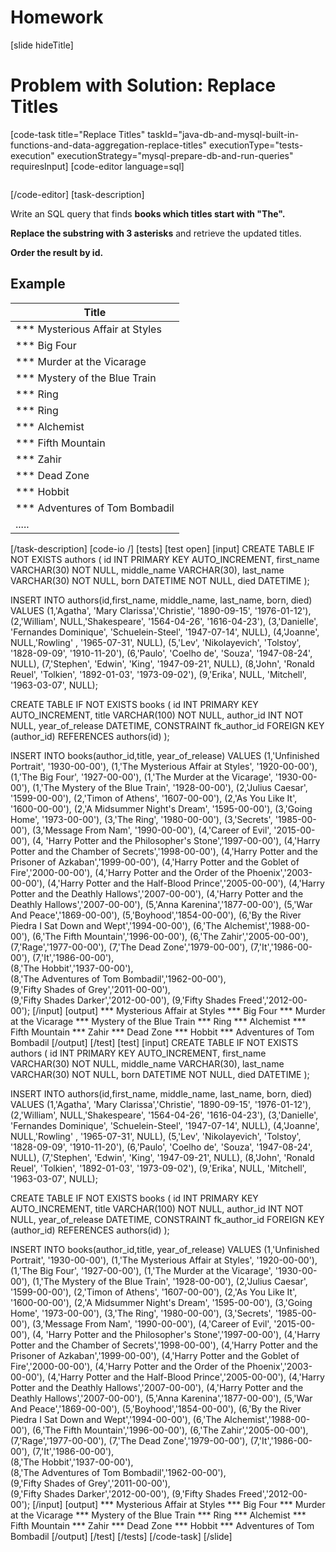 # Homework

[slide hideTitle]

# Problem with Solution: Replace Titles
[code-task title="Replace Titles" taskId="java-db-and-mysql-built-in-functions-and-data-aggregation-replace-titles" executionType="tests-execution" executionStrategy="mysql-prepare-db-and-run-queries" requiresInput]
[code-editor language=sql]
```

```
[/code-editor]
[task-description]

Write an SQL query that finds **books which titles start with "The".** 

**Replace the substring with 3 asterisks** and retrieve the updated titles.

**Order the result by id.** 

## Example

| Title |
| --- |
| \*\*\* Mysterious Affair at Styles |
| \*\*\* Big Four |
| \*\*\* Murder at the Vicarage |
| \*\*\* Mystery of the Blue Train |
| \*\*\* Ring |
| \*\*\* Ring |
| \*\*\* Alchemist |
| \*\*\* Fifth Mountain |
| \*\*\* Zahir |
| \*\*\* Dead Zone |
| \*\*\* Hobbit |
| \*\*\* Adventures of Tom Bombadil |
| ..... |

[/task-description]
[code-io /]
[tests]
[test open]
[input]
CREATE TABLE IF NOT EXISTS authors (
	id INT PRIMARY KEY AUTO_INCREMENT,
	first_name VARCHAR(30) NOT NULL,
	middle_name VARCHAR(30),
	last_name VARCHAR(30) NOT NULL,
	born DATETIME NOT NULL,
	died DATETIME
);

INSERT INTO authors(id,first_name, middle_name, last_name, born, died) VALUES
	(1,'Agatha', 'Mary Clarissa','Christie', '1890-09-15', '1976-01-12'),
	(2,'William', NULL,'Shakespeare', '1564-04-26', '1616-04-23'),
	(3,'Danielle', 'Fernandes Dominique', 'Schuelein-Steel', '1947-07-14', NULL),
	(4,'Joanne', NULL,'Rowling' , '1965-07-31', NULL),
	(5,'Lev', 'Nikolayevich', 'Tolstoy', '1828-09-09', '1910-11-20'),
	(6,'Paulo', 'Coelho de', 'Souza', '1947-08-24', NULL),
	(7,'Stephen', 'Edwin', 'King', '1947-09-21', NULL),
	(8,'John', 'Ronald Reuel', 'Tolkien', '1892-01-03', '1973-09-02'),
	(9,'Erika', NULL, 'Mitchell', '1963-03-07', NULL);
	
CREATE TABLE  IF NOT EXISTS  books (
	id INT PRIMARY KEY AUTO_INCREMENT,
	title VARCHAR(100) NOT NULL,
	author_id INT NOT NULL,
	year_of_release DATETIME,
	CONSTRAINT fk_author_id FOREIGN KEY (author_id) REFERENCES authors(id)
);

INSERT INTO books(author_id,title, year_of_release) VALUES
	(1,'Unfinished Portrait', '1930-00-00'),
	(1,'The Mysterious Affair at Styles', '1920-00-00'),
	(1,'The Big Four', '1927-00-00'),
	(1,'The Murder at the Vicarage', '1930-00-00'),
	(1,'The Mystery of the Blue Train', '1928-00-00'),
	(2,'Julius Caesar', '1599-00-00'),
	(2,'Timon of Athens', '1607-00-00'),
	(2,'As You Like It', '1600-00-00'),
	(2,'A Midsummer Night\'s Dream', '1595-00-00'),
	(3,'Going Home', '1973-00-00'),
	(3,'The Ring', '1980-00-00'),
	(3,'Secrets', '1985-00-00'),
	(3,'Message From Nam', '1990-00-00'),
	(4,'Career of Evil', '2015-00-00'),
	(4, 'Harry Potter and the Philosopher\'s Stone','1997-00-00'),
	(4,'Harry Potter and the Chamber of Secrets','1998-00-00'),
	(4,'Harry Potter and the Prisoner of Azkaban','1999-00-00'),
	(4,'Harry Potter and the Goblet of Fire','2000-00-00'),
	(4,'Harry Potter and the Order of the Phoenix','2003-00-00'),
	(4,'Harry Potter and the Half-Blood Prince','2005-00-00'),
	(4,'Harry Potter and the Deathly Hallows','2007-00-00'),
	(4,'Harry Potter and the Deathly Hallows','2007-00-00'),
	(5,'Anna Karenina','1877-00-00'),
	(5,'War And Peace','1869-00-00'),
	(5,'Boyhood','1854-00-00'),
	(6,'By the River Piedra I Sat Down and Wept','1994-00-00'),
	(6,'The Alchemist','1988-00-00'),
	(6,'The Fifth Mountain','1996-00-00'),
	(6,'The Zahir','2005-00-00'),
	(7,'Rage','1977-00-00'),
	(7,'The Dead Zone','1979-00-00'),
	(7,'It','1986-00-00'),
	(7,'It','1986-00-00'),	
	(8,'The Hobbit','1937-00-00'),	
	(8,'The Adventures of Tom Bombadil','1962-00-00'),	
	(9,'Fifty Shades of Grey','2011-00-00'),	
	(9,'Fifty Shades Darker','2012-00-00'),	
	(9,'Fifty Shades Freed','2012-00-00');
[/input]
[output]
\*\*\* Mysterious Affair at Styles
\*\*\* Big Four
\*\*\* Murder at the Vicarage
\*\*\* Mystery of the Blue Train
\*\*\* Ring
\*\*\* Alchemist
\*\*\* Fifth Mountain
\*\*\* Zahir
\*\*\* Dead Zone
\*\*\* Hobbit
\*\*\* Adventures of Tom Bombadil
[/output]
[/test]
[test]
[input]
CREATE TABLE IF NOT EXISTS authors (
	id INT PRIMARY KEY AUTO_INCREMENT,
	first_name VARCHAR(30) NOT NULL,
	middle_name VARCHAR(30),
	last_name VARCHAR(30) NOT NULL,
	born DATETIME NOT NULL,
	died DATETIME
);

INSERT INTO authors(id,first_name, middle_name, last_name, born, died) VALUES
	(1,'Agatha', 'Mary Clarissa','Christie', '1890-09-15', '1976-01-12'),
	(2,'William', NULL,'Shakespeare', '1564-04-26', '1616-04-23'),
	(3,'Danielle', 'Fernandes Dominique', 'Schuelein-Steel', '1947-07-14', NULL),
	(4,'Joanne', NULL,'Rowling' , '1965-07-31', NULL),
	(5,'Lev', 'Nikolayevich', 'Tolstoy', '1828-09-09', '1910-11-20'),
	(6,'Paulo', 'Coelho de', 'Souza', '1947-08-24', NULL),
	(7,'Stephen', 'Edwin', 'King', '1947-09-21', NULL),
	(8,'John', 'Ronald Reuel', 'Tolkien', '1892-01-03', '1973-09-02'),
	(9,'Erika', NULL, 'Mitchell', '1963-03-07', NULL);
	
CREATE TABLE  IF NOT EXISTS  books (
	id INT PRIMARY KEY AUTO_INCREMENT,
	title VARCHAR(100) NOT NULL,
	author_id INT NOT NULL,
	year_of_release DATETIME,
	CONSTRAINT fk_author_id FOREIGN KEY (author_id) REFERENCES authors(id)
);

INSERT INTO books(author_id,title, year_of_release) VALUES
	(1,'Unfinished Portrait', '1930-00-00'),
	(1,'The Mysterious Affair at Styles', '1920-00-00'),
	(1,'The Big Four', '1927-00-00'),
	(1,'The Murder at the Vicarage', '1930-00-00'),
	(1,'The Mystery of the Blue Train', '1928-00-00'),
	(2,'Julius Caesar', '1599-00-00'),
	(2,'Timon of Athens', '1607-00-00'),
	(2,'As You Like It', '1600-00-00'),
	(2,'A Midsummer Night\'s Dream', '1595-00-00'),
	(3,'Going Home', '1973-00-00'),
	(3,'The Ring', '1980-00-00'),
	(3,'Secrets', '1985-00-00'),
	(3,'Message From Nam', '1990-00-00'),
	(4,'Career of Evil', '2015-00-00'),
	(4, 'Harry Potter and the Philosopher\'s Stone','1997-00-00'),
	(4,'Harry Potter and the Chamber of Secrets','1998-00-00'),
	(4,'Harry Potter and the Prisoner of Azkaban','1999-00-00'),
	(4,'Harry Potter and the Goblet of Fire','2000-00-00'),
	(4,'Harry Potter and the Order of the Phoenix','2003-00-00'),
	(4,'Harry Potter and the Half-Blood Prince','2005-00-00'),
	(4,'Harry Potter and the Deathly Hallows','2007-00-00'),
	(4,'Harry Potter and the Deathly Hallows','2007-00-00'),
	(5,'Anna Karenina','1877-00-00'),
	(5,'War And Peace','1869-00-00'),
	(5,'Boyhood','1854-00-00'),
	(6,'By the River Piedra I Sat Down and Wept','1994-00-00'),
	(6,'The Alchemist','1988-00-00'),
	(6,'The Fifth Mountain','1996-00-00'),
	(6,'The Zahir','2005-00-00'),
	(7,'Rage','1977-00-00'),
	(7,'The Dead Zone','1979-00-00'),
	(7,'It','1986-00-00'),
	(7,'It','1986-00-00'),	
	(8,'The Hobbit','1937-00-00'),	
	(8,'The Adventures of Tom Bombadil','1962-00-00'),	
	(9,'Fifty Shades of Grey','2011-00-00'),	
	(9,'Fifty Shades Darker','2012-00-00'),	
	(9,'Fifty Shades Freed','2012-00-00');
[/input]
[output]
\*\*\* Mysterious Affair at Styles
\*\*\* Big Four
\*\*\* Murder at the Vicarage
\*\*\* Mystery of the Blue Train
\*\*\* Ring
\*\*\* Alchemist
\*\*\* Fifth Mountain
\*\*\* Zahir
\*\*\* Dead Zone
\*\*\* Hobbit
\*\*\* Adventures of Tom Bombadil
[/output]
[/test]
[/tests]
[/code-task]
[/slide]